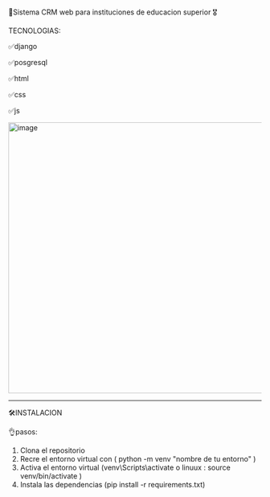 📁Sistema CRM web para instituciones de educacion superior 🎖️


TECNOLOGIAS:

✅django

✅posgresql

✅html

✅css

✅js

<img width="1079" height="539" alt="image" src="https://github.com/user-attachments/assets/1945ce10-1536-4b51-befd-079ca72f5753" />


__________________________________________________________________________________________________________________________________________________________________________________
🛠️INSTALACION 

👌pasos:
1. Clona el repositorio
2. Recre el entorno virtual con ( python -m venv "nombre de tu entorno" )
3. Activa el entorno  virtual  (venv\Scripts\activate o linuux : source venv/bin/activate  )
4. Instala las dependencias  (pip install -r requirements.txt)
